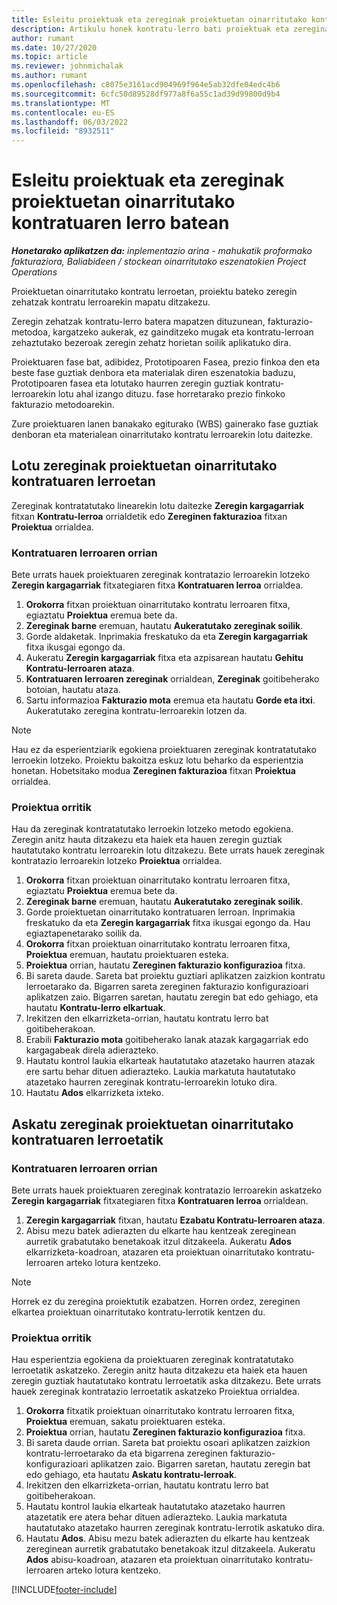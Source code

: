 ```yaml
---
title: Esleitu proiektuak eta zereginak proiektuetan oinarritutako kontratuaren lerro batean - arina
description: Artikulu honek kontratu-lerro bati proiektuak eta zereginak gehitzeari eta kentzeari buruzko informazioa eskaintzen du.
author: rumant
ms.date: 10/27/2020
ms.topic: article
ms.reviewer: johnmichalak
ms.author: rumant
ms.openlocfilehash: c8075e3161acd904969f964e5ab32dfe04edc4b6
ms.sourcegitcommit: 6cfc50d89528df977a8f6a55c1ad39d99800d9b4
ms.translationtype: MT
ms.contentlocale: eu-ES
ms.lasthandoff: 06/03/2022
ms.locfileid: "8932511"
---
```

# <a name="map-projects-and-tasks-to-a-project-based-contract-line"></a>Esleitu proiektuak eta zereginak proiektuetan oinarritutako kontratuaren lerro batean 

_**Honetarako aplikatzen da:** inplementazio arina - mahukatik proformako fakturaziora, Baliabideen / stockean oinarritutako eszenatokien Project Operations_

Proiektuetan oinarritutako kontratu lerroetan, proiektu bateko zeregin zehatzak kontratu lerroarekin mapatu ditzakezu.

Zeregin zehatzak kontratu-lerro batera mapatzen dituzunean, fakturazio-metodoa, kargatzeko aukerak, ez gainditzeko mugak eta kontratu-lerroan zehaztutako bezeroak zeregin zehatz horietan soilik aplikatuko dira.

Proiektuaren fase bat, adibidez, Prototipoaren Fasea, prezio finkoa den eta beste fase guztiak denbora eta materialak diren eszenatokia baduzu, Prototipoaren fasea eta lotutako haurren zeregin guztiak kontratu-lerroarekin lotu ahal izango dituzu. fase horretarako prezio finkoko fakturazio metodoarekin.

Zure proiektuaren lanen banakako egiturako (WBS) gainerako fase guztiak denboran eta materialean oinarritutako kontratu lerroarekin lotu daitezke.

## <a name="associate-tasks-to-project-based-contract-lines"></a>Lotu zereginak proiektuetan oinarritutako kontratuaren lerroetan

Zereginak kontratatutako linearekin lotu daitezke **Zeregin kargagarriak** fitxan **Kontratu-lerroa** orrialdetik edo **Zereginen fakturazioa** fitxan **Proiektua** orrialdea.

### <a name="from-the-contract-line-page"></a>Kontratuaren lerroaren orrian

Bete urrats hauek proiektuaren zereginak kontratazio lerroarekin lotzeko **Zeregin kargagarriak** fitxategiaren fitxa **Kontratuaren lerroa** orrialdea.

1. **Orokorra** fitxan proiektuan oinarritutako kontratu lerroaren fitxa, egiaztatu **Proiektua** eremua bete da.
2. **Zereginak barne** eremuan, hautatu **Aukeratutako zereginak soilik**.
3. Gorde aldaketak. Inprimakia freskatuko da eta **Zeregin kargagarriak** fitxa ikusgai egongo da.
4. Aukeratu **Zeregin kargagarriak** fitxa eta azpisarean hautatu **Gehitu Kontratu-lerroaren ataza**.
5. **Kontratuaren lerroaren zereginak** orrialdean, **Zereginak** goitibeherako botoian, hautatu ataza. 
6. Sartu informazioa **Fakturazio mota** eremua eta hautatu **Gorde eta itxi**. Aukeratutako zeregina kontratu-lerroarekin lotzen da.

> [!NOTE]
> Hau ez da esperientziarik egokiena proiektuaren zereginak kontratatutako lerroekin lotzeko. Proiektu bakoitza eskuz lotu beharko da esperientzia honetan. Hobetsitako modua **Zereginen fakturazioa** fitxan **Proiektua** orrialdea.

### <a name="from-the-project-page"></a>Proiektua orritik

Hau da zereginak kontratatutako lerroekin lotzeko metodo egokiena. Zeregin anitz hauta ditzakezu eta haiek eta hauen zeregin guztiak hautatutako kontratu lerroarekin lotu ditzakezu. Bete urrats hauek zereginak kontratazio lerroarekin lotzeko **Proiektua** orrialdea.

1. **Orokorra** fitxan proiektuan oinarritutako kontratu lerroaren fitxa, egiaztatu **Proiektua** eremua bete da.
2. **Zereginak barne** eremuan, hautatu **Aukeratutako zereginak soilik**.
3. Gorde proiektuetan oinarritutako kontratuaren lerroan. Inprimakia freskatuko da eta **Zeregin kargagarriak** fitxa ikusgai egongo da. Hau egiaztapenetarako soilik da.
4. **Orokorra** fitxan proiektuan oinarritutako kontratu lerroaren fitxa, **Proiektua** eremuan, hautatu proiektuaren esteka.
5. **Proiektua** orrian, hautatu **Zereginen fakturazio konfigurazioa** fitxa.
6. Bi sareta daude. Sareta bat proiektu guztiari aplikatzen zaizkion kontratu lerroetarako da. Bigarren sareta zereginen fakturazio konfigurazioari aplikatzen zaio. Bigarren saretan, hautatu zeregin bat edo gehiago, eta hautatu **Kontratu-lerro elkartuak**.
7. Irekitzen den elkarrizketa-orrian, hautatu kontratu lerro bat goitibeherakoan.
8. Erabili **Fakturazio mota** goitibeherako lanak atazak kargagarriak edo kargagabeak direla adierazteko.
9. Hautatu kontrol laukia elkarteak hautatutako atazetako haurren atazak ere sartu behar dituen adierazteko. Laukia markatuta hautatutako atazetako haurren zereginak kontratu-lerroarekin lotuko dira.
10. Hautatu **Ados** elkarrizketa ixteko.

## <a name="unassociate-tasks-from-project-based-contract-lines"></a>Askatu zereginak proiektuetan oinarritutako kontratuaren lerroetatik

### <a name="from-the-contract-line-page"></a>Kontratuaren lerroaren orrian

Bete urrats hauek proiektuaren zereginak kontratazio lerroarekin askatzeko **Zeregin kargagarriak** fitxategiaren fitxa **Kontratuaren lerroa** orrialdean.

1. **Zeregin kargagarriak** fitxan, hautatu **Ezabatu Kontratu-lerroaren ataza**.
2. Abisu mezu batek adierazten du elkarte hau kentzeak zereginean aurretik grabatutako benetakoak itzul ditzakeela. Aukeratu **Ados** elkarrizketa-koadroan, atazaren eta proiektuan oinarritutako kontratu-lerroaren arteko lotura kentzeko. 

> [!NOTE]
> Horrek ez du zeregina proiektutik ezabatzen. Horren ordez, zereginen elkartea proiektuan oinarritutako kontratu-lerrotik kentzen du.

### <a name="from-the-project-page"></a>Proiektua orritik

Hau esperientzia egokiena da proiektuaren zereginak kontratatutako lerroetatik askatzeko. Zeregin anitz hauta ditzakezu eta haiek eta hauen zeregin guztiak hautatutako kontratu lerroetatik aska ditzakezu. Bete urrats hauek zereginak kontratazio lerroetatik askatzeko Proiektua orrialdea.

1. **Orokorra** fitxatik proiektuan oinarritutako kontratu lerroaren fitxa, **Proiektua** eremuan, sakatu proiektuaren esteka.
2. **Proiektua** orrian, hautatu **Zereginen fakturazio konfigurazioa** fitxa.
3. Bi sareta daude orrian. Sareta bat proiektu osoari aplikatzen zaizkion kontratu-lerroetarako da eta bigarrena zereginen fakturazio-konfigurazioari aplikatzen zaio. Bigarren saretan, hautatu zeregin bat edo gehiago, eta hautatu **Askatu kontratu-lerroak**.
4. Irekitzen den elkarrizketa-orrian, hautatu kontratu lerro bat goitibeherakoan.
5. Hautatu kontrol laukia elkarteak hautatutako atazetako haurren atazetatik ere atera behar dituen adierazteko. Laukia markatuta hautatutako atazetako haurren zereginak kontratu-lerrotik askatuko dira.
6. Hautatu **Ados**. Abisu mezu batek adierazten du elkarte hau kentzeak zereginean aurretik grabatutako benetakoak itzul ditzakeela. Aukeratu **Ados** abisu-koadroan, atazaren eta proiektuan oinarritutako kontratu-lerroaren arteko lotura kentzeko.


[!INCLUDE[footer-include](../../includes/footer-banner.md)]
